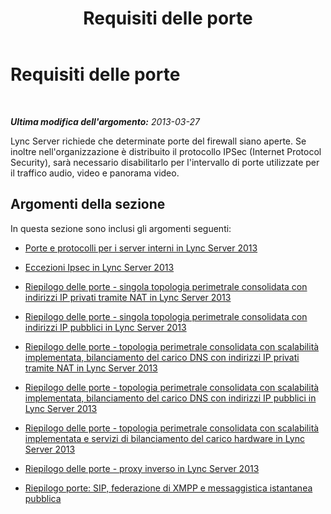 ﻿---
title: Requisiti delle porte
TOCTitle: Requisiti delle porte
ms:assetid: 9a6c1300-ef88-4181-a8f1-43cd3093962b
ms:mtpsurl: https://technet.microsoft.com/it-it/library/Gg398798(v=OCS.15)
ms:contentKeyID: 49301450
ms.date: 08/24/2015
mtps_version: v=OCS.15
ms.translationtype: HT
---

# Requisiti delle porte

 

_**Ultima modifica dell'argomento:** 2013-03-27_

Lync Server richiede che determinate porte del firewall siano aperte. Se inoltre nell'organizzazione è distribuito il protocollo IPSec (Internet Protocol Security), sarà necessario disabilitarlo per l'intervallo di porte utilizzate per il traffico audio, video e panorama video.

## Argomenti della sezione

In questa sezione sono inclusi gli argomenti seguenti:

  - [Porte e protocolli per i server interni in Lync Server 2013](lync-server-2013-ports-and-protocols-for-internal-servers.md)

  - [Eccezioni Ipsec in Lync Server 2013](lync-server-2013-ipsec-exceptions.md)

  - [Riepilogo delle porte - singola topologia perimetrale consolidata con indirizzi IP privati tramite NAT in Lync Server 2013](lync-server-2013-port-summary-single-consolidated-edge-with-private-ip-addresses-using-nat.md)

  - [Riepilogo delle porte - singola topologia perimetrale consolidata con indirizzi IP pubblici in Lync Server 2013](lync-server-2013-port-summary-single-consolidated-edge-with-public-ip-addresses.md)

  - [Riepilogo delle porte - topologia perimetrale consolidata con scalabilità implementata, bilanciamento del carico DNS con indirizzi IP privati tramite NAT in Lync Server 2013](lync-server-2013-port-summary-scaled-consolidated-edge-dns-load-balancing-with-private-ip-addresses-using-nat.md)

  - [Riepilogo delle porte - topologia perimetrale consolidata con scalabilità implementata, bilanciamento del carico DNS con indirizzi IP pubblici in Lync Server 2013](lync-server-2013-port-summary-scaled-consolidated-edge-dns-load-balancing-with-public-ip-addresses.md)

  - [Riepilogo delle porte - topologia perimetrale consolidata con scalabilità implementata e servizi di bilanciamento del carico hardware in Lync Server 2013](lync-server-2013-port-summary-scaled-consolidated-edge-with-hardware-load-balancers.md)

  - [Riepilogo delle porte - proxy inverso in Lync Server 2013](lync-server-2013-port-summary-reverse-proxy.md)

  - [Riepilogo porte: SIP, federazione di XMPP e messaggistica istantanea pubblica](lync-server-2013-port-summary-sip-xmpp-federation-and-public-instant-messaging.md)


